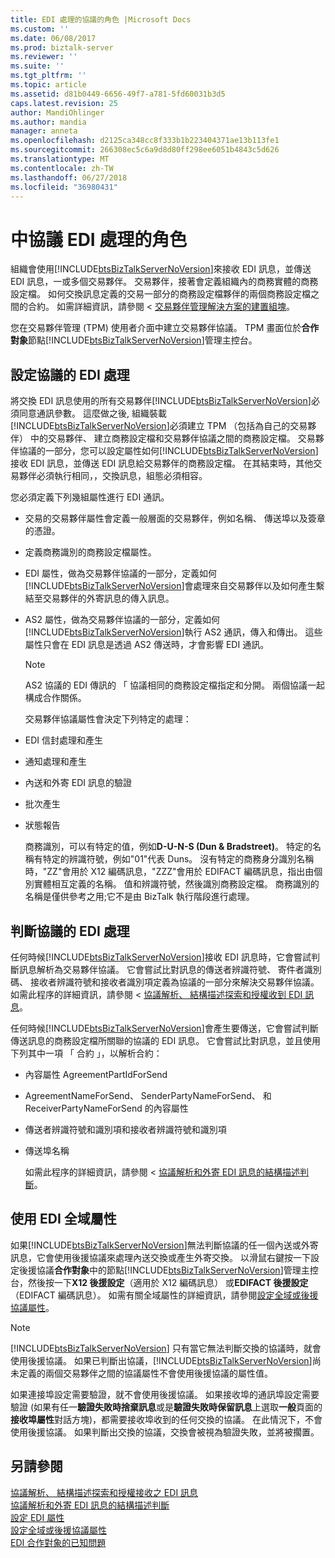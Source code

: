 ```yaml
---
title: EDI 處理的協議的角色 |Microsoft Docs
ms.custom: ''
ms.date: 06/08/2017
ms.prod: biztalk-server
ms.reviewer: ''
ms.suite: ''
ms.tgt_pltfrm: ''
ms.topic: article
ms.assetid: d81b0449-6656-49f7-a781-5fd60031b3d5
caps.latest.revision: 25
author: MandiOhlinger
ms.author: mandia
manager: anneta
ms.openlocfilehash: d2125ca348cc8f333b1b223404371ae13b113fe1
ms.sourcegitcommit: 266308ec5c6a9d8d80ff298ee6051b4843c5d626
ms.translationtype: MT
ms.contentlocale: zh-TW
ms.lasthandoff: 06/27/2018
ms.locfileid: "36980431"
---
```

# <a name="the-role-of-agreements-in-edi-processing"></a>中協議 EDI 處理的角色
組織會使用[!INCLUDE[btsBizTalkServerNoVersion](../includes/btsbiztalkservernoversion-md.md)]來接收 EDI 訊息，並傳送 EDI 訊息，一或多個交易夥伴。 交易夥伴，接著會定義組織內的商務實體的商務設定檔。 如何交換訊息定義的交易一部分的商務設定檔夥伴的兩個商務設定檔之間的合約。 如需詳細資訊，請參閱 <<c0> [ 交易夥伴管理解決方案的建置組塊](../core/building-blocks-of-a-trading-partner-management-solution.md)。  
  
 您在交易夥伴管理 (TPM) 使用者介面中建立交易夥伴協議。 TPM 畫面位於**合作對象**節點[!INCLUDE[btsBizTalkServerNoVersion](../includes/btsbiztalkservernoversion-md.md)]管理主控台。  
  
## <a name="configuring-an-agreement-for-edi-processing"></a>設定協議的 EDI 處理  
 將交換 EDI 訊息使用的所有交易夥伴[!INCLUDE[btsBizTalkServerNoVersion](../includes/btsbiztalkservernoversion-md.md)]必須同意通訊參數。 這麼做之後, 組織裝載[!INCLUDE[btsBizTalkServerNoVersion](../includes/btsbiztalkservernoversion-md.md)]必須建立 TPM （包括為自己的交易夥伴） 中的交易夥伴、 建立商務設定檔和交易夥伴協議之間的商務設定檔。 交易夥伴協議的一部分，您可以設定屬性如何[!INCLUDE[btsBizTalkServerNoVersion](../includes/btsbiztalkservernoversion-md.md)]接收 EDI 訊息，並傳送 EDI 訊息給交易夥伴的商務設定檔。 在其結束時，其他交易夥伴必須執行相同，，交換訊息，組態必須相容。  
  
 您必須定義下列幾組屬性進行 EDI 通訊。  
  
- 交易的交易夥伴屬性會定義一般層面的交易夥伴，例如名稱、 傳送埠以及簽章的憑證。  
  
- 定義商務識別的商務設定檔屬性。  
  
- EDI 屬性，做為交易夥伴協議的一部分，定義如何[!INCLUDE[btsBizTalkServerNoVersion](../includes/btsbiztalkservernoversion-md.md)]會處理來自交易夥伴以及如何產生繫結至交易夥伴的外寄訊息的傳入訊息。  
  
- AS2 屬性，做為交易夥伴協議的一部分，定義如何[!INCLUDE[btsBizTalkServerNoVersion](../includes/btsbiztalkservernoversion-md.md)]執行 AS2 通訊，傳入和傳出。 這些屬性只會在 EDI 訊息是透過 AS2 傳送時，才會影響 EDI 通訊。  
  
  > [!NOTE]
  >  AS2 協議的 EDI 傳訊的 「 協議相同的商務設定檔指定和分開。 兩個協議一起構成合作關係。  
  
  交易夥伴協議屬性會決定下列特定的處理：  
  
- EDI 信封處理和產生  
  
- 通知處理和產生  
  
- 內送和外寄 EDI 訊息的驗證  
  
- 批次產生  
  
- 狀態報告  
  
  商務識別，可以有特定的值，例如**D-U-N-S (Dun & Bradstreet)**。 特定的名稱有特定的辨識符號，例如"01"代表 Duns。 沒有特定的商務身分識別名稱時，"ZZ"會用於 X12 編碼訊息，"ZZZ"會用於 EDIFACT 編碼訊息，指出由個別實體相互定義的名稱。 值和辨識符號，然後識別商務設定檔。 商務識別的名稱是僅供參考之用;它不是由 BizTalk 執行階段進行處理。  
  
## <a name="determining-an-agreement-for-edi-processing"></a>判斷協議的 EDI 處理  
 任何時候[!INCLUDE[btsBizTalkServerNoVersion](../includes/btsbiztalkservernoversion-md.md)]接收 EDI 訊息時，它會嘗試判斷訊息解析為交易夥伴協議。 它會嘗試比對訊息的傳送者辨識符號、 寄件者識別碼、 接收者辨識符號和接收者識別項定義為協議的一部分來解決交易夥伴協議。 如需此程序的詳細資訊，請參閱 <<c0> [ 協議解析、 結構描述探索和授權收到 EDI 訊息](../core/agreement-resolution-schema-discovery-and-authorization-for-received-edi.md)。  
  
 任何時候[!INCLUDE[btsBizTalkServerNoVersion](../includes/btsbiztalkservernoversion-md.md)]會產生要傳送，它會嘗試判斷傳送訊息的商務設定檔所關聯的協議的 EDI 訊息。 它會嘗試比對訊息，並且使用下列其中一項 「 合約 」，以解析合約：  
  
- 內容屬性 AgreementPartIdForSend  
  
- AgreementNameForSend、 SenderPartyNameForSend、 和 ReceiverPartyNameForSend 的內容屬性  
  
- 傳送者辨識符號和識別項和接收者辨識符號和識別項  
  
- 傳送埠名稱  
  
  如需此程序的詳細資訊，請參閱 <<c0> [ 協議解析和外寄 EDI 訊息的結構描述判斷](../core/agreement-resolution-and-schema-determination-for-outgoing-edi-messages.md)。  
  
## <a name="using-edi-global-properties"></a>使用 EDI 全域屬性  
 如果[!INCLUDE[btsBizTalkServerNoVersion](../includes/btsbiztalkservernoversion-md.md)]無法判斷協議的任一個內送或外寄訊息，它會使用後援協議來處理內送交換或產生外寄交換。 以滑鼠右鍵按一下設定後援協議**合作對象**中的節點[!INCLUDE[btsBizTalkServerNoVersion](../includes/btsbiztalkservernoversion-md.md)]管理主控台，然後按一下**X12 後援設定**（適用於 X12 編碼訊息） 或**EDIFACT 後援設定**（EDIFACT 編碼訊息）。 如需有關全域屬性的詳細資訊，請參閱[設定全域或後援協議屬性](../core/configuring-global-or-fallback-agreement-properties.md)。  
  
> [!NOTE]
>  [!INCLUDE[btsBizTalkServerNoVersion](../includes/btsbiztalkservernoversion-md.md)] 只有當它無法判斷交換的協議時，就會使用後援協議。 如果已判斷出協議，[!INCLUDE[btsBizTalkServerNoVersion](../includes/btsbiztalkservernoversion-md.md)]尚未定義的兩個交易夥伴之間的協議屬性不會使用後援協議的屬性值。  
  
 如果連接埠設定需要驗證，就不會使用後援協議。 如果接收埠的通訊埠設定需要驗證 (如果有任一**驗證失敗時捨棄訊息**或是**驗證失敗時保留訊息**上選取**一般**頁面的**接收埠屬性**對話方塊)，都需要接收埠收到的任何交換的協議。 在此情況下，不會使用後援協議。 如果判斷出交換的協議，交換會被視為驗證失敗，並將被擱置。  
  
## <a name="see-also"></a>另請參閱  
 [協議解析、 結構描述探索和授權接收之 EDI 訊息](../core/agreement-resolution-schema-discovery-and-authorization-for-received-edi.md)   
 [協議解析和外寄 EDI 訊息的結構描述判斷](../core/agreement-resolution-and-schema-determination-for-outgoing-edi-messages.md)   
 [設定 EDI 屬性](../core/configuring-edi-properties.md)   
 [設定全域或後援協議屬性](../core/configuring-global-or-fallback-agreement-properties.md)   
 [EDI 合作對象的已知問題](../core/known-issues-with-edi-parties.md)